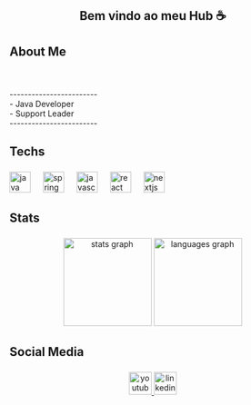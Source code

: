 <h2 align="center">Bem vindo ao meu Hub ☕</h2>

###

<h2 align="left">About Me</h2>

###

<br clear="both">

<p align="left">------------------------<br>- Java Developer<br>- Support Leader<br>------------------------</p>

###

<h2 align="left">Techs</h2>

###

<div align="left">
  <img src="https://skillicons.dev/icons?i=java" height="37" alt="java logo"  />
  <img width="14" />
  <img src="https://skillicons.dev/icons?i=spring" height="37" alt="spring logo"  />
  <img width="14" />
  <img src="https://skillicons.dev/icons?i=js" height="37" alt="javascript logo"  />
  <img width="14" />
  <img src="https://skillicons.dev/icons?i=react" height="37" alt="react logo"  />
  <img width="14" />
  <img src="https://skillicons.dev/icons?i=nextjs" height="37" alt="nextjs logo"  />
</div>

###

<h2 align="left">Stats</h2>

###

<div align="center">
  <img src="https://github-readme-stats.vercel.app/api?username=LeoLBS&hide_title=false&hide_rank=false&show_icons=true&include_all_commits=true&count_private=true&disable_animations=false&theme=gruvbox_light&locale=pt-br&hide_border=false" height="155" alt="stats graph"  />
  <img src="https://github-readme-stats.vercel.app/api/top-langs?username=LeoLBS&locale=pt-br&hide_title=false&layout=compact&card_width=320&langs_count=6&theme=gruvbox_light&hide_border=false" height="155" alt="languages graph"  />
</div>

###

<h2 align="left">Social Media</h2>

###

<div align="center">
  <a href="https://www.youtube.com/@VivendoCodando" target="_blank">
    <img src="https://img.shields.io/static/v1?message=VivendoCodando&logo=youtube&label=&color=FF0000&logoColor=white&labelColor=&style=for-the-badge" height="40" alt="youtube logo"  />
  </a>
  <a href="https://www.linkedin.com/in/leonardo-perin-de-berso-6ba8b21a2/" target="_blank">
    <img src="https://img.shields.io/static/v1?message=LinkedIn&logo=linkedin&label=&color=0077B5&logoColor=white&labelColor=&style=for-the-badge" height="40" alt="linkedin logo"  />
  </a>
</div>

###
